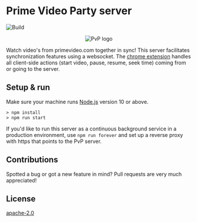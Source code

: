 # Prime Video Party server
![Build](https://github.com/videoparty/server/workflows/Build/badge.svg)

<p style="text-align: center" align="center">
  <img src="https://primevideoparty.com/logo-full.png" alt="PvP logo"/>
</p>

Watch video's from primevideo.com together in sync! This server facilitates synchronization features using a websocket.
The [chrome extension](https://github.com/videoparty/prime-chrome) handles all client-side actions (start video, pause, resume, seek time) coming from or going to the server.

## Setup & run
Make sure your machine runs [Node.js](https://nodejs.org/) version 10 or above.

```shell script
> npm install
> npm run start
```

If you'd like to run this server as a continuous background service in a production environment,
use `npm run forever` and set up a reverse proxy with https that points to the PvP server.

## Contributions
Spotted a bug or got a new feature in mind? Pull requests are very much appreciated!

## License
[apache-2.0](LICENSE)